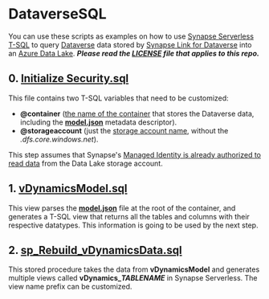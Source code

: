 # DataverseSQL

You can use these scripts as examples on how to use [Synapse Serverless](https://docs.microsoft.com/en-us/azure/synapse-analytics/sql/on-demand-workspace-overview) [T-SQL](https://docs.microsoft.com/en-us/azure/synapse-analytics/sql/overview-features) to query [Dataverse](https://docs.microsoft.com/en-us/power-apps/maker/data-platform/data-platform-intro) data stored by [Synapse Link for Dataverse](https://docs.microsoft.com/en-us/power-apps/maker/data-platform/export-to-data-lake) into an [Azure Data Lake](https://docs.microsoft.com/en-us/azure/storage/blobs/data-lake-storage-introduction). ***Please read the [LICENSE](https://github.com/DavidAzofeifa/DataverseSQL/blob/main/LICENSE) file that applies to this repo.***



## 0. [Initialize Security.sql](https://github.com/DavidAzofeifa/DataverseSQL/blob/main/0.%20Initialize%20Security.sql)
This file contains two T-SQL variables that need to be customized:

- **@container** ([the name of the container](https://docs.microsoft.com/en-us/rest/api/storageservices/naming-and-referencing-containers--blobs--and-metadata#container-names) that stores the Dataverse data, including the **[model.json](https://docs.microsoft.com/en-us/common-data-model/model-json)** metadata descriptor).
- **@storageaccount** (just the [storage account name](https://docs.microsoft.com/en-us/azure/storage/common/storage-account-overview#storage-account-name), without the *.dfs.core.windows.net*).

This step assumes that Synapse's [Managed Identity is already authorized to read data](https://docs.microsoft.com/en-us/azure/storage/blobs/authorize-managed-identity) from the Data Lake storage account.

## 1. [vDynamicsModel.sql](https://github.com/DavidAzofeifa/DataverseSQL/blob/main/1.%20vDynamicsModel.sql)
This view parses the **[model.json](https://docs.microsoft.com/en-us/common-data-model/model-json)** file at the root of the container, and generates a T-SQL view that returns all the tables and columns with their respective datatypes. This information is going to be used by the next step.

## 2. [sp_Rebuild_vDynamicsData.sql](https://github.com/DavidAzofeifa/DataverseSQL/blob/main/2.%20sp_Rebuild_vDynamicsData.sql)
This stored procedure takes the data from **vDynamicsModel** and generates multiple views called **vDynamics_*TABLENAME*** in Synapse Serverless. The view name prefix can be customized.
